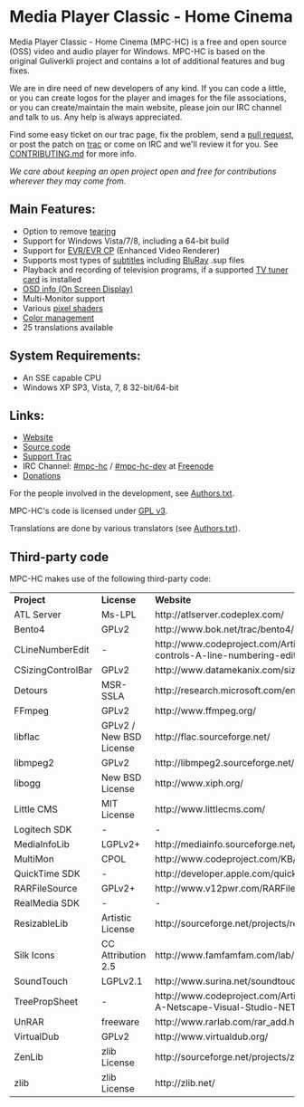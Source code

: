 # Media Player Classic - Home Cinema

Media Player Classic - Home Cinema (MPC-HC) is a free and open source (OSS) video
and audio player for Windows. MPC-HC is based on the original Guliverkli project
and contains a lot of additional features and bug fixes.

We are in dire need of new developers of any kind. If you can code a little, or you can create
logos for the player and images for the file associations, or you can create/maintain the main
website, please join our IRC channel and talk to us. Any help is always appreciated.

Find some easy ticket on our trac page, fix the problem, send a [pull request](https://github.com/mpc-hc/mpc-hc/pulls),
or post the patch on [trac](https://trac.mpc-hc.org) or come on IRC and we'll review it for you.
See [CONTRIBUTING.md](/CONTRIBUTING.md) for more info.

*We care about keeping an open project open and free for contributions wherever they may come from.*


## Main Features:
* Option to remove [tearing](http://en.wikipedia.org/wiki/Screen_tearing)
* Support for Windows Vista/7/8, including a 64-bit build
* Support for [EVR/EVR CP](http://en.wikipedia.org/wiki/Media_Foundation#Enhanced_Video_Renderer) (Enhanced Video Renderer)
* Supports most types of [subtitles](http://en.wikipedia.org/wiki/Subtitle_%28captioning%29#Subtitle_formats)
  including [BluRay](http://en.wikipedia.org/wiki/Blu-ray_Disc) .sup files
* Playback and recording of television programs, if a supported
  [TV tuner card](http://en.wikipedia.org/wiki/TV_tuner_card) is installed
* [OSD info (On Screen Display)](http://en.wikipedia.org/wiki/On-screen_display)
* Multi-Monitor support
* Various [pixel shaders](http://en.wikipedia.org/wiki/Shader#Pixel_shaders)
* [Color management](http://en.wikipedia.org/wiki/Color_management)
* 25 translations available


## System Requirements:
* An SSE capable CPU
* Windows XP SP3, Vista, 7, 8 32-bit/64-bit


## Links:
* [Website](http://mpc-hc.org)
* [Source code](https://github.com/mpc-hc)
* [Support Trac](https://trac.mpc-hc.org)
* IRC Channel: [#mpc-hc](http://webchat.freenode.net/?randomnick=1&channels=mpc-hc&prompt=1&uio=d4)
  / [#mpc-hc-dev](http://webchat.freenode.net/?randomnick=1&channels=mpc-hc-dev&prompt=1&uio=d4) at [Freenode](http://freenode.net/)
* [Donations](http://sourceforge.net/donate/index.php?group_id=170561)


For the people involved in the development, see
[Authors.txt](/docs/Authors.txt).

MPC-HC's code is licensed under [GPL v3](/COPYING.txt).

Translations are done by various translators (see
[Authors.txt](/docs/Authors.txt)).


## Third-party code

MPC-HC makes use of the following third-party code:

<table>
    <tr>
        <td><strong>Project</strong></td>
        <td><strong>License</strong></td>
        <td><strong>Website</strong></td>
    </tr>
    <tr>
        <td>ATL Server</td>
        <td>Ms-LPL</td>
        <td>http://atlserver.codeplex.com/</td>
    </tr>
    <tr>
        <td>Bento4</td>
        <td>GPLv2</td>
        <td>http://www.bok.net/trac/bento4/</td>
    </tr>
    <tr>
        <td>CLineNumberEdit</td>
        <td>-</td>
        <td>http://www.codeproject.com/Articles/6385/Controls-in-controls-A-line-numbering-edit-box</td>
    </tr>
    <tr>
        <td>CSizingControlBar</td>
        <td>GPLv2</td>
        <td>http://www.datamekanix.com/sizecbar/</td>
    </tr>
    <tr>
        <td>Detours</td>
        <td>MSR-SSLA</td>
        <td>http://research.microsoft.com/en-us/projects/detours/</td>
    </tr>
    <tr>
        <td>FFmpeg</td>
        <td>GPLv2</td>
        <td>http://www.ffmpeg.org/</td>
    </tr>
    <tr>
        <td>libflac</td>
        <td>GPLv2 / New BSD License</td>
        <td>http://flac.sourceforge.net/</td>
    </tr>
    <tr>
        <td>libmpeg2</td>
        <td>GPLv2</td>
        <td>http://libmpeg2.sourceforge.net/</td>
    </tr>
    <tr>
        <td>libogg</td>
        <td>New BSD License</td>
        <td>http://www.xiph.org/</td>
    </tr>
    <tr>
        <td>Little CMS</td>
        <td>MIT License</td>
        <td>http://www.littlecms.com/</td>
    </tr>
    <tr>
        <td>Logitech SDK</td>
        <td>-</td>
        <td>-</td>
    </tr>
    <tr>
        <td>MediaInfoLib</td>
        <td>LGPLv2+</td>
        <td>http://mediainfo.sourceforge.net/</td>
    </tr>
    <tr>
        <td>MultiMon</td>
        <td>CPOL</td>
        <td>http://www.codeproject.com/KB/GDI/multimon.aspx</td>
    </tr>
    <tr>
        <td>QuickTime SDK</td>
        <td>-</td>
        <td>http://developer.apple.com/quicktime/</td>
    </tr>
    <tr>
        <td>RARFileSource</td>
        <td>GPLv2+</td>
        <td>http://www.v12pwr.com/RARFileSource/</td>
    </tr>
    <tr>
        <td>RealMedia SDK</td>
        <td>-</td>
        <td>-</td>
    </tr>
    <tr>
        <td>ResizableLib</td>
        <td>Artistic License</td>
        <td>http://sourceforge.net/projects/resizablelib/</td>
    </tr>
    <tr>
        <td>Silk Icons</td>
        <td>CC Attribution 2.5</td>
        <td>http://www.famfamfam.com/lab/icons/silk/</td>
    </tr>
    <tr>
        <td>SoundTouch</td>
        <td>LGPLv2.1</td>
        <td>http://www.surina.net/soundtouch/</td>
    </tr>
    <tr>
        <td>TreePropSheet</td>
        <td>-</td>
        <td>http://www.codeproject.com/Articles/3709/CTreePropSheet-A-Netscape-Visual-Studio-NET-like-P</td>
    </tr>
    <tr>
        <td>UnRAR</td>
        <td>freeware</td>
        <td>http://www.rarlab.com/rar_add.htm</td>
    </tr>
    <tr>
        <td>VirtualDub</td>
        <td>GPLv2</td>
        <td>http://www.virtualdub.org/</td>
    </tr>
    <tr>
        <td>ZenLib</td>
        <td>zlib License</td>
        <td>http://sourceforge.net/projects/zenlib/</td>
    </tr>
    <tr>
        <td>zlib</td>
        <td>zlib License</td>
        <td>http://zlib.net/</td>
    </tr>
</table>
